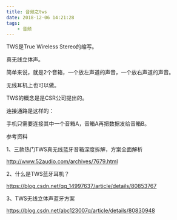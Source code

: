```yaml
---
title: 音频之tws
date: 2018-12-06 14:21:28
tags:
	- 音频
---
```




TWS是True Wireless Stereo的缩写。

真无线立体声。

简单来说，就是2个音箱，一个放左声道的声音，一个放右声道的声音。

无线耳机上也可以做。

TWS的概念是是CSR公司提出的。

连接通路是这样的：

手机只需要连接其中一个音箱A，音箱A再把数据发给音箱B。





参考资料

1、三款热门TWS真无线蓝牙音箱深度拆解，方案全面解析

http://www.52audio.com/archives/7679.html

2、什么是TWS蓝牙耳机？

https://blog.csdn.net/qq_14997637/article/details/80853767

3、TWS无线立体声蓝牙方案

https://blog.csdn.net/abc123007q/article/details/80830948